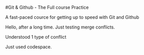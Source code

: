 #Git & Github - The Full course Practice

A fast-paced cource for getting up to speed with Git and Github

Hello, after a long time.
Just testing merge conflicts.

Understood 1 type of conflict

Just used codespace.